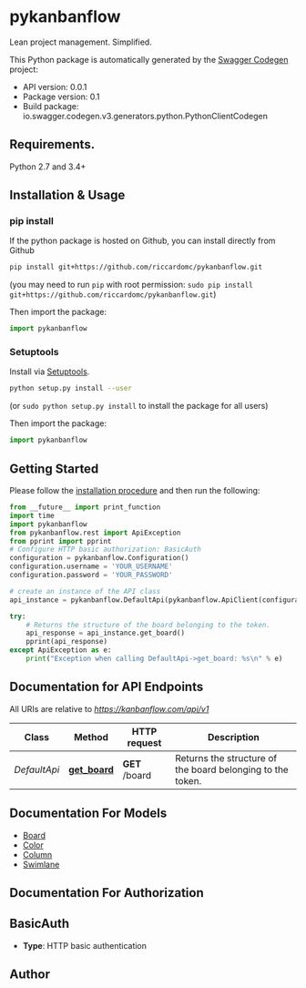 # pykanbanflow
Lean project management. Simplified.

This Python package is automatically generated by the [Swagger Codegen](https://github.com/swagger-api/swagger-codegen) project:

- API version: 0.0.1
- Package version: 0.1
- Build package: io.swagger.codegen.v3.generators.python.PythonClientCodegen

## Requirements.

Python 2.7 and 3.4+

## Installation & Usage
### pip install

If the python package is hosted on Github, you can install directly from Github

```sh
pip install git+https://github.com/riccardomc/pykanbanflow.git
```
(you may need to run `pip` with root permission: `sudo pip install git+https://github.com/riccardomc/pykanbanflow.git`)

Then import the package:
```python
import pykanbanflow 
```

### Setuptools

Install via [Setuptools](http://pypi.python.org/pypi/setuptools).

```sh
python setup.py install --user
```
(or `sudo python setup.py install` to install the package for all users)

Then import the package:
```python
import pykanbanflow
```

## Getting Started

Please follow the [installation procedure](#installation--usage) and then run the following:

```python
from __future__ import print_function
import time
import pykanbanflow
from pykanbanflow.rest import ApiException
from pprint import pprint
# Configure HTTP basic authorization: BasicAuth
configuration = pykanbanflow.Configuration()
configuration.username = 'YOUR_USERNAME'
configuration.password = 'YOUR_PASSWORD'

# create an instance of the API class
api_instance = pykanbanflow.DefaultApi(pykanbanflow.ApiClient(configuration))

try:
    # Returns the structure of the board belonging to the token.
    api_response = api_instance.get_board()
    pprint(api_response)
except ApiException as e:
    print("Exception when calling DefaultApi->get_board: %s\n" % e)
```

## Documentation for API Endpoints

All URIs are relative to *https://kanbanflow.com/api/v1*

Class | Method | HTTP request | Description
------------ | ------------- | ------------- | -------------
*DefaultApi* | [**get_board**](docs/DefaultApi.md#get_board) | **GET** /board | Returns the structure of the board belonging to the token.

## Documentation For Models

 - [Board](docs/Board.md)
 - [Color](docs/Color.md)
 - [Column](docs/Column.md)
 - [Swimlane](docs/Swimlane.md)

## Documentation For Authorization


## BasicAuth

- **Type**: HTTP basic authentication


## Author


